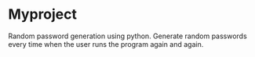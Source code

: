 # Myproject
Random password generation using python.
Generate random passwords every time when the user runs the program again and again.
